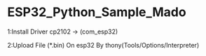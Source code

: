 # ESP32_Python_Sample_Mado

1:Install Driver cp2102 -> (com_esp32)


2:Upload File (*.bin) On esp32 By thony(Tools/Options/Interpreter)
